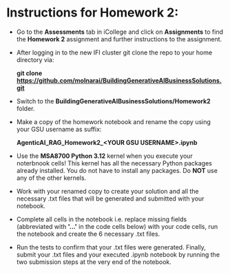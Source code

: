 # Instructions for Homework 2:

- Go to the **Assessments** tab in iCollege and click on **Assignments** to find the **Homework 2** assignment and further instructions to the assignment.

- After logging in to the new IFI cluster git clone the repo to your home directory via:

  **git clone https://github.com/molnarai/BuildingGenerativeAIBusinessSolutions.git**

- Switch to the **BuildingGenerativeAIBusinessSolutions/Homework2** folder.

- Make a copy of the homework notebook and rename the copy using your GSU username as suffix:

    **AgenticAI_RAG_Homework2_\<YOUR GSU USERNAME\>.ipynb**

- Use the **MSA8700 Python 3.12** kernel when you execute your noterbnook cells! This kernel has all the necessary Python packages already installed. You do not have to install any packages. Do **NOT** use any of the other kernels. 

- Work with your renamed copy to create your solution and all the necessary .txt files that will be generated and submitted with your notebook. 

- Complete all cells in the notebook i.e. replace missing fields (abbreviated with **'...'** in the code cells below) with your code cells, run the notebook and create the 6 necessary .txt files. 

- Run the tests to confirm that your .txt files were generated. Finally, submit your .txt files and your executed .ipynb notebook by running the two submission steps at the very end of the notebook.

